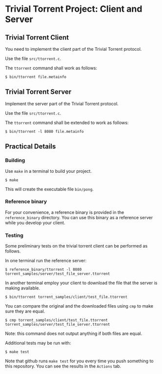 # Trivial Torrent Project: Client and Server

## Trivial Torrent Client

You need to implement the client part of the Trivial Torrent protocol.

Use the file `src/ttorrent.c`.

The `ttorrent` command shall work as follows:

~~~{.diff}
$ bin/ttorrent file.metainfo
~~~

## Trivial Torrent Server

Implement the server part of the Trivial Torrent protocol.

Use the file `src/ttorrent.c`.

The `ttorrent` command shall be extended to work as follows:

~~~{.diff}
$ bin/ttorrent -l 8080 file.metainfo
~~~


## Practical Details

### Building

Use `make` in a terminal to build your project.

~~~{.bash}
$ make
~~~

This will create the executable file `bin/pong`.

### Reference binary

For your convenience, a reference binary is provided in the `reference_binary` directory. You can use this binary as a reference server while you develop your client.

### Testing

Some preliminary tests on the trivial torrent client can be performed as follows.

In one terminal run the reference server:

~~~{.bash}
$ reference_binary/ttorrent -l 8080 torrent_samples/server/test_file_server.ttorrent
~~~

In another terminal employ your client to download the file that the server is making available.

~~~{.bash}
$ bin/ttorrent torrent_samples/client/test_file.ttorrent
~~~

You can compare the original and the downloaded files using `cmp` to make sure they are equal.

~~~{.bash}
$ cmp torrent_samples/client/test_file.ttorrent torrent_samples/server/test_file_server.ttorrent
~~~

Note: this command does not output anything if both files are equal.

Additional tests may be run with:

~~~{.bash}
$ make test
~~~

Note that github runs `make test` for you every time you push something to this repository. You can see the results in the `Actions` tab.


